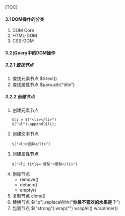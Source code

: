[TOC]
#### 3.1 DOM操作的分类
1. DOM Core
2. HTML-DOM
3. CSS-DOM

#### 3.2 jQuery中的DOM操作
##### 3.2.1 查找节点
1. 查找元素节点
   $li.text()
2. 查找属性节点
   $para.attr("title")
##### 3.2.2 创建节点
1. 创建元素节点
```
   $li = $("<li></li>")
   $("ul").append($li);
```
2. 创建文本节点
```
   $("<li>雪梨</li>")
```
3. 创建属性节点
```
   $("<li title='雪梨'>雪梨</li>")
```
4. 删除节点
   * remove()
   * detach()
   * empty()
5. 复制节点
  clone()
6. 替换节点
  $("p").replaceWith("<strong>你最不喜欢的水果是？</strong>")
7. 包裹节点
 $("strong").wrap("<b></b>")
 wrapAll() wrapInner()